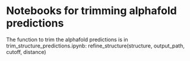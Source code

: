 # Notebooks for trimming alphafold predictions
The function to trim the alphafold predictions is in trim_structure_predictions.ipynb:
refine_structure(structure, output_path, cutoff, distance)


